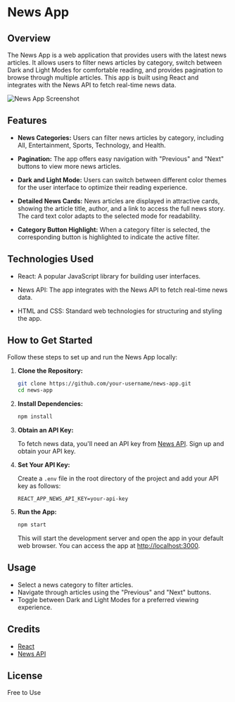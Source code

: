 # News App

## Overview

The News App is a web application that provides users with the latest news articles. It allows users to filter news articles by category, switch between Dark and Light Modes for comfortable reading, and provides pagination to browse through multiple articles. This app is built using React and integrates with the News API to fetch real-time news data.

![News App Screenshot](app-screenshot.png)

## Features

- **News Categories:** Users can filter news articles by category, including All, Entertainment, Sports, Technology, and Health.

- **Pagination:** The app offers easy navigation with "Previous" and "Next" buttons to view more news articles.

- **Dark and Light Mode:** Users can switch between different color themes for the user interface to optimize their reading experience.

- **Detailed News Cards:** News articles are displayed in attractive cards, showing the article title, author, and a link to access the full news story. The card text color adapts to the selected mode for readability.

- **Category Button Highlight:** When a category filter is selected, the corresponding button is highlighted to indicate the active filter.

## Technologies Used

- React: A popular JavaScript library for building user interfaces.

- News API: The app integrates with the News API to fetch real-time news data.

- HTML and CSS: Standard web technologies for structuring and styling the app.

## How to Get Started

Follow these steps to set up and run the News App locally:

1. **Clone the Repository:**

    ```bash
    git clone https://github.com/your-username/news-app.git
    cd news-app
    ```

2. **Install Dependencies:**

    ```bash
    npm install
    ```

3. **Obtain an API Key:**

    To fetch news data, you'll need an API key from [News API](https://newsapi.org/). Sign up and obtain your API key.

4. **Set Your API Key:**

    Create a `.env` file in the root directory of the project and add your API key as follows:

    ```env
    REACT_APP_NEWS_API_KEY=your-api-key
    ```

5. **Run the App:**

    ```bash
    npm start
    ```

    This will start the development server and open the app in your default web browser. You can access the app at [http://localhost:3000](http://localhost:3000).

## Usage

- Select a news category to filter articles.
- Navigate through articles using the "Previous" and "Next" buttons.
- Toggle between Dark and Light Modes for a preferred viewing experience.

## Credits

- [React](https://reactjs.org/)
- [News API](https://newsapi.org/)

## License

Free to Use
